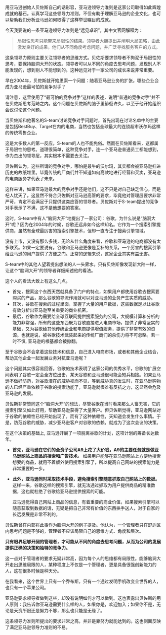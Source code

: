 用亚马逊创始人贝佐斯自己的话形容，亚马逊领导力准则是这家公司取得如此辉煌成就的基石。认真学习这些领导力准则，不但有助于理解亚马逊的企业文化，也可以帮助我们分析亚马逊如何取得了这样举世瞩目的成就。

今天我要说的一条亚马逊领导力准则是“远见卓识”，其中文官网解释为：

> 局限性思考只能带来局限性的结果。领导者大胆提出并阐明大局策略，由此激发良好的成果。他们从不同角度考虑问题，并广泛寻找服务客户的方式。

这条领导力原则主要关注领导者的思维方式。贝佐斯要求领导者不拘泥于局限性的思考，要保持脑洞大开的状态。领导者可以从不同的角度去思考问题，发现别人不能发现的，想到别人不能想到的。这种远见对于一家公司的成长来说非常重要。

早在2004年，贝佐斯就开始思索一个问题：随着亚马逊业务的扩张，哪些企业会成为亚马逊最可怕的竞争对手？

请注意，这里使用了“最可怕的竞争对手”这样的表述，说明“普通的竞争对手”并不在贝佐斯思考范畴之内。这个问题在贝佐斯的脑子里徘徊许久，以至于他开始组织会议讨论这个问题。

当贝佐斯和他著名的S-team讨论竞争对手问题时，首先出现在讨论名单中的主要是包括BestBuy、Target在内的电商，当然也包括全球最大的连锁超市沃尔玛这样的传统零售企业。

这是大多数人的第一反应，S-team的人也不能免俗。然而在贝佐斯看来，这都属于局限性的思考。道理很简单，这种竞争对手，连一个亚马逊普通员工都能想到，作为杰出的领导层，其实根本不需要去关注。

贝佐斯认为，这些所谓的竞争对手，哪怕是最牛的沃尔玛，其实都会被亚马逊扫进历史的故纸堆里。毕竟传统的厂商们并不知道如何高效地进行经营和买卖，亚马逊的电商服务才代表了未来。

这样来讲，如果亚马逊最大的竞争对手还是他们，这不只是对自己缺乏信心，而是杞人忧天了。这显然不符合贝佐斯对亚马逊高管的要求，毕竟他对管理层要求非常严苛，肯定不会满足于只提供这类应答的领导者。贝佐斯对于S-team提出的竞争对手表示了不满，这不是他想要的答案。

这时，S-team中有人“脑洞大开”地提出了一家公司：谷歌。为什么说是“脑洞大开”呢？因为在2004年的时候，谷歌还远非如今这样知名。它作为一个搜索引擎提供商，虽然有全球最厉害的搜索引擎技术，但却一直专注于搜索引擎领域。

没有上市，又没有那么多钱，无论从什么角度来看，谷歌和亚马逊的电商都没有太多联系。如果一定要说有，谷歌和亚马逊更像是互补的关系，一个厉害的搜索引擎给亚马逊的用户提供了方便之门。正常的逻辑来说，这家企业其实有益无害。

S-team中的其他人望着提出想法的人一头雾水。只有贝佐斯像发现新大陆一样，让这个“脑洞大开”的领导者详细阐述他的看法。

这个人的看法大致上有这么几点。

 *  首先，搜索这个东西天然就具备了门户的特点，如果用户都使用谷歌去搜索要购买的产品，那么谷歌的导流作用就可以对亚马逊的业务产生实质的威胁。
 *  其次，谷歌在搜索的过程里面，掌握了大量的用户数据，这些数据足以让谷歌有效分析出亚马逊至关重要的商业机密。
 *  最后，谷歌作为需要给全球互联网提供搜索服务的公司，大规模计算和分析的能力非常强，所有的这些东西既为谷歌直接进入电商市场，提供了非常坚实的基础，又为谷歌给其他传统企业和电商提供增值服务，提供了非常有效的资源。也就是说，被谷歌技术武装起来的传统厂商们的杀伤力将不可忽略。若一时不慎, 亚马逊的根基都会被掀翻。

至于谷歌会不会拿着这些技术和信息，自己进入电商市场，或者和其他企业结合，帮助其他企业一起发展业务对抗亚马逊呢？

这个问题其实很容易回答，谷歌的技术表明了这家公司的优秀水平，谷歌的扩展空间表明了谷歌一定会全方位出击，某天谷歌和亚马逊很可能会短兵相接。如果亚马逊不做好防范，对谷歌潜在的威胁视而不见，等到威胁真的发生时，在亚马逊购物的人已经严重依赖于谷歌的搜索功能了，亚马逊就很难有反抗之力，这显然会危及亚马逊的发展。

贝佐斯非常赞同这个“脑洞大开”的想法，尽管谷歌在当时看来那么人畜无害，它的搜索引擎又如此好用，帮助亚马逊获得了大量客户。但贝佐斯觉得，亚马逊网站对于谷歌的依赖性已经开始出现了，而有了这种依赖性，天知道会发生什么事情。于是，防范谷歌的威胁，减少亚马逊客户对谷歌的依赖，就成为了这次会议的决策。

在这个决策的基础上, 亚马逊开展了一项脱离谷歌的计划，这项计划的筹备长达数年。

 *  **首先，亚马逊在它们的全资子公司A9上花了大价钱，A9的主要任务就是做亚马逊网站上商品的搜索和广告技术。**  如果用户能够在亚马逊网站上方便地搜索想要的商品，就用不着额外使用搜索引擎了，所以提高自己网站的搜索能力是非常重要的一步。
 *  **此外，亚马逊同时采取技术手段，避免搜索引擎随意抓取自己网站上的数据。**  这样一来，谷歌这样的搜索引擎，就无法通过抓取为用户提供商品的精准数据，这也就杜绝了谷歌给亚马逊提供搜索的可能。
    
    亚马逊觉得自己网站上商品的信息，有着重要的商业价值，如果搜索引擎可以随意获取到数据的话，无疑是把自己非常有价值的东西拱手送人，对于自家的长远发展是非常不利的。

贝佐斯曾在内部将此事作为脑洞大开的例子提及。他认为，一个管理者只在舒适区内思考问题是不够的，管理者不应该局限自己的思维方式、角度和层次。

**只有眼界足够开阔的管理者，才可能从不同的角度去思考问题，从而为公司的发展提供正确的决策和独特的竞争力。** 

这一点对于管理者的要求无疑非常高，因为每个人的思维都有局限性。能够脑洞大开走出思维局限的人，某种程度上不仅是一个管理者，更是具备很强创新能力的人，这在很多时候是种天分。

在我看来，这个世界上只有一个乔布斯，只有一个通过发明手机改变全世界的人，也只有一个苹果公司。

亚马逊要求领导者做到这些，却没有说明如何才可以做到。这也表露出贝佐斯的用人原则：我告诉你亚马逊需要什么样的人，如果你是，欢迎加入；如果你不是，无论是天资所限还是努力不够，那么也只能是无缘了。

这条领导力准则所提出的要求非常之高，并非是靠努力就能达到的。这也侧面反映了满足亚马逊领导力准则的不易。

